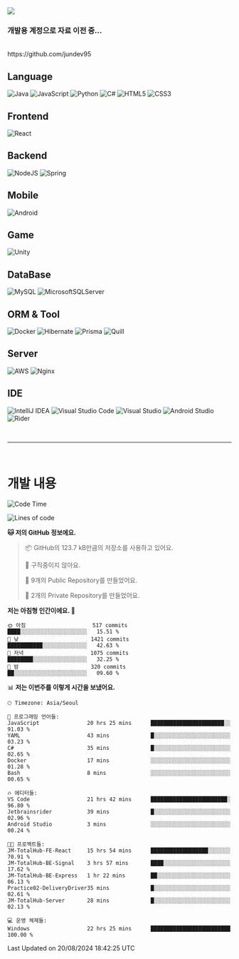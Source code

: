 <img src="https://capsule-render.vercel.app/api?type=waving&color=364765&height=300&section=header&text=Welcome&fontSize=90" />


<h3>개발용 계정으로 자료 이전 중...</h3>
<br/>
https://github.com/jundev95
<br/>

## Language
![Java](https://img.shields.io/badge/java-%23ED8B00.svg?style=for-the-badge&logo=openjdk&logoColor=white)
![JavaScript](https://img.shields.io/badge/javascript-%23323330.svg?style=for-the-badge&logo=javascript&logoColor=%23F7DF1E)
![Python](https://img.shields.io/badge/python-3670A0?style=for-the-badge&logo=python&logoColor=ffdd54)
![C#](https://img.shields.io/badge/c%23-%23239120.svg?style=for-the-badge&logo=csharp&logoColor=white)
![HTML5](https://img.shields.io/badge/html5-%23E34F26.svg?style=for-the-badge&logo=html5&logoColor=white)
![CSS3](https://img.shields.io/badge/css3-%231572B6.svg?style=for-the-badge&logo=css3&logoColor=white)

## Frontend
![React](https://img.shields.io/badge/react-%2320232a.svg?style=for-the-badge&logo=react&logoColor=%2361DAFB)

## Backend
![NodeJS](https://img.shields.io/badge/node.js-6DA55F?style=for-the-badge&logo=node.js&logoColor=white)
![Spring](https://img.shields.io/badge/spring-%236DB33F.svg?style=for-the-badge&logo=spring&logoColor=white)

## Mobile
![Android](https://img.shields.io/badge/Android-3DDC84?style=for-the-badge&logo=android&logoColor=white)

## Game
![Unity](https://img.shields.io/badge/unity-%23000000.svg?style=for-the-badge&logo=unity&logoColor=white)

## DataBase
![MySQL](https://img.shields.io/badge/mysql-4479A1.svg?style=for-the-badge&logo=mysql&logoColor=white)
![MicrosoftSQLServer](https://img.shields.io/badge/Microsoft%20SQL%20Server-CC2927?style=for-the-badge&logo=microsoft%20sql%20server&logoColor=white)

## ORM & Tool
![Docker](https://img.shields.io/badge/docker-%230db7ed.svg?style=for-the-badge&logo=docker&logoColor=white)
![Hibernate](https://img.shields.io/badge/Hibernate-59666C?style=for-the-badge&logo=Hibernate&logoColor=white)
![Prisma](https://img.shields.io/badge/Prisma-3982CE?style=for-the-badge&logo=Prisma&logoColor=white)
![Quill](https://img.shields.io/badge/Quill-52B0E7?style=for-the-badge&logo=apache&logoColor=white)

## Server
![AWS](https://img.shields.io/badge/AWS-%23FF9900.svg?style=for-the-badge&logo=amazon-aws&logoColor=white)
![Nginx](https://img.shields.io/badge/nginx-%23009639.svg?style=for-the-badge&logo=nginx&logoColor=white)

## IDE
![IntelliJ IDEA](https://img.shields.io/badge/IntelliJIDEA-000000.svg?style=for-the-badge&logo=intellij-idea&logoColor=white)
![Visual Studio Code](https://img.shields.io/badge/Visual%20Studio%20Code-0078d7.svg?style=for-the-badge&logo=visual-studio-code&logoColor=white)
![Visual Studio](https://img.shields.io/badge/Visual%20Studio-5C2D91.svg?style=for-the-badge&logo=visual-studio&logoColor=white)
![Android Studio](https://img.shields.io/badge/android%20studio-346ac1?style=for-the-badge&logo=android%20studio&logoColor=white)
![Rider](https://img.shields.io/badge/Rider-000000.svg?style=for-the-badge&logo=Rider&logoColor=white&color=black&labelColor=crimson)

<br>

---

<br>

# 개발 내용

<!--START_SECTION:waka-->
![Code Time](http://img.shields.io/badge/Code%20Time-752%20hrs%2019%20mins-blue)

![Lines of code](https://img.shields.io/badge/%EC%A0%80%EB%8A%94%20%EC%97%AC%ED%83%9C%EA%B9%8C%EC%A7%80%20-936.6%20thousand%20%EC%A4%84%EC%9D%98%20%EC%BD%94%EB%93%9C%EB%A5%BC%20%EC%9E%91%EC%84%B1%ED%96%88%EC%96%B4%EC%9A%94.-blue)

**🐱 저의 GitHub 정보에요.** 

> 📦 GitHub의 123.7 kB만큼의 저장소를 사용하고 있어요. 
 > 
> 🚫 구직중이지 않아요.
 > 
> 📜 9개의 Public Repository를 만들었어요. 
 > 
> 🔑 2개의 Private Repository를 만들었어요. 
 > 
**저는 아침형 인간이에요. 🐤** 

```text
🌞 아침                     517 commits         ████░░░░░░░░░░░░░░░░░░░░░   15.51 % 
🌆 낮　                     1421 commits        ███████████░░░░░░░░░░░░░░   42.63 % 
🌃 저녁                     1075 commits        ████████░░░░░░░░░░░░░░░░░   32.25 % 
🌙 밤　                     320 commits         ██░░░░░░░░░░░░░░░░░░░░░░░   09.60 % 
```


📊 **저는 이번주를 이렇게 시간을 보냈어요.** 

```text
🕑︎ Timezone: Asia/Seoul

💬 프로그래밍 언어들: 
JavaScript               20 hrs 25 mins      ███████████████████████░░   91.03 % 
YAML                     43 mins             █░░░░░░░░░░░░░░░░░░░░░░░░   03.23 % 
C#                       35 mins             █░░░░░░░░░░░░░░░░░░░░░░░░   02.65 % 
Docker                   17 mins             ░░░░░░░░░░░░░░░░░░░░░░░░░   01.28 % 
Bash                     8 mins              ░░░░░░░░░░░░░░░░░░░░░░░░░   00.65 % 

🔥 에디터들: 
VS Code                  21 hrs 42 mins      ████████████████████████░   96.80 % 
Jetbrainsrider           39 mins             █░░░░░░░░░░░░░░░░░░░░░░░░   02.96 % 
Android Studio           3 mins              ░░░░░░░░░░░░░░░░░░░░░░░░░   00.24 % 

🐱‍💻 프로젝트들: 
JM-TotalHub-FE-React     15 hrs 54 mins      ██████████████████░░░░░░░   70.91 % 
JM-TotalHub-BE-Signal    3 hrs 57 mins       ████░░░░░░░░░░░░░░░░░░░░░   17.62 % 
JM-TotalHub-BE-Express   1 hr 22 mins        ██░░░░░░░░░░░░░░░░░░░░░░░   06.13 % 
Practice02-DeliveryDriver35 mins             █░░░░░░░░░░░░░░░░░░░░░░░░   02.61 % 
JM-TotalHub-Server       28 mins             █░░░░░░░░░░░░░░░░░░░░░░░░   02.13 % 

💻 운영 체제들: 
Windows                  22 hrs 25 mins      █████████████████████████   100.00 % 
```


 Last Updated on 20/08/2024 18:42:25 UTC
<!--END_SECTION:waka-->

